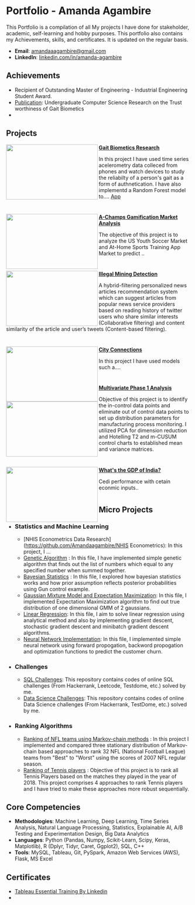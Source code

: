 # Portfolio - Amanda Agambire
This Portfolio is a compilation of all My projects I have done for stakeholder, academic, self-learning and hobby purposes. This portfolio also contains my Achievements, skills, and certificates. It is updated on the regular basis.

- **Email**: [amandaaagambire@gmail.com](amandaaagambire@gmail.com)
- **LinkedIn**: [linkedin.com/in/amanda-agambire](www.linkedin.com/in/amanda-agambire)

## Achievements
- Recipient of Outstanding Master of Engineering - Industrial Engineering Student Award.
- [Publication](https://studyinternational.com/news/bucknell-university-pioneering-undergraduate-research-and-interdisciplinary-learning/): Undergraduate Computer Science Research on the Trust worthiness of Gait Biometics
- 

## Projects

<img align="left" width="250" height="150" src="https://github.com/Amandaagambire/Project-Portfolio/images/gait.jpg"> **[Gait Biometics Research](https://github.com/Amandaagambire/gaitguard)**

In this project I have used time series acelerometry data colleced from phones and watch devices  to study the reliabilty of a person's gait as a form of authnetication. I have also implementd a Random Forest model to.... [App](https://churn-prediction-app.herokuapp.com/)  

#

<img align="left" width="250" height="150" src="https://github.com/Amandaagambire/Project-Portfolio/images/A-champs.jpg"> **[A-Champs Gamification Market  Analysis](https://github.com/Amandaagambire/A-Champs-Gamification )**

The objective of this project is to analyze the US Youth Soccer Market and At-Home Sports Training App Market to predict ..

#

<img align="left" width="250" height="150" src="https://github.com/Amandaagambire/Project-Portfolio/images/galamsey.jpg"> **[Illegal Mining Detection](https://github.com/Amandaagambire/Illegal-Mining-Detection-Galamsey-Watch)**
 
A hybrid-filtering personalized news articles recommendation system which can suggest articles from popular news service providers based on reading history of twitter users who share similar interests (Collaborative filtering) and content similarity of the article and user’s tweets (Content-based filtering).

#

<img align="left" width="250" height="150" src="https://github.com/Amandaagambire/Project-Portfolio/images/city connections.jpeg"> **[City Connections](https://github.com/Amandaagambire/cityconnections)**

In this project I have used models such a....

#


<img align="left" width="250" height="150" src="https://github.com/archd3sai/Portfolio/blob/master/Images/phase1.jpg"> **[Multivariate Phase 1 Analysis](https://github.com/archd3sai/Multivariate-Phase-1-Analysis)** 

Objective of this project is to identify the in-control data points and eliminate out of control data points to set up distribution parameters for manufacturing process monitoring. I utilized PCA for dimension reduction and Hotelling T2 and m-CUSUM control charts to established mean and variance matrices.

#

<img align="left" width="250" height="150" src="https://github.com/archd3sai/Portfolio/blob/master/Images/gdp.jpg"> **[What's the GDP of India?](https://github.com/archd3sai/Predicting-GDP-of-India)**

Cedi performance with cetain econmic inputs..

#



## Micro Projects
- ### Statistics and Machine Learning
    - [NHIS Econometrics Data Research](https://github.com/Amandaagambire/NHIS Econometrics): In this project, I ...
    - [Genetic Algorithm](https://github.com/archd3sai/Statistical-Methods/blob/master/genetic-algorithm.ipynb) : In this file, I have implemented simple genetic algorithm that finds out the list of numbers which equal to any specified number when summed together.
    - [Bayesian Statistics](https://github.com/archd3sai/Statistical-Methods/blob/master/Bayesian%20Statistics.ipynb) : In this file, I explored how bayesian statistics works and how prior assumption reflects posterior probabilities using Gun control example. 
    - [Gaussian Mixture Model and Expectation Maximization](https://github.com/archd3sai/Statistical-Methods/blob/master/GMM-EM.ipynb): In this file, I implemented Expectation Maximization algorithm to find out true distribution of one dimensional GMM of 2 gaussians.
    - [Linear Regression](https://github.com/archd3sai/Statistical-Methods/blob/master/Linear%20Regression.ipynb): In this file, I aim to solve linear regression using analytical method and also by implementing gradient descent, stochastic gradient descent and minibatch gradient descent algorithms. 
    - [Neural Network Implementation](https://github.com/archd3sai/Statistical-Methods/blob/master/NN%20Implementation.ipynb): In this file, I implemented simple neural network using forward propogation, backword propogation and optimization functions to predict the customer churn.
 
- ### Challenges
    - [SQL Challenges](https://github.com/archd3sai/SQL): This repository contains codes of online SQL challenges (From Hackerrank, Leetcode, Testdome, etc.) solved by me.
    - [Data Science Challenges](https://github.com/archd3sai/DS-Challenges): This repository contains codes of online Data Science challenges (From Hackerrank, TestDome, etc.) solved by me.
    
- ### Ranking Algorithms
    - [Ranking of NFL teams using Markov-chain methods](https://github.com/archd3sai/Ranking-of-NFL-Teams-using-Markov-method/blob/master/Ranking%20of%20NFL%20teams%20Report.pdf) : In this project I implemented and compared three stationary distribution of Markov-chain based approaches to rank 32 NFL (National Football League) teams from "Best" to "Worst" using the scores of 2007 NFL regular season.
    - [Ranking of Tennis players](https://github.com/archd3sai/Tennis-Players-Ranking/blob/master/TennisRanking.ipynb) : Objective of this project is to rank all Tennis Players based on the matches they played in the year of 2018. This project comprises 4 approaches to rank Tennis players and I have tried to make these approaches more robust sequentially.
 
## Core Competencies

- **Methodologies**: Machine Learning, Deep Learning, Time Series Analysis, Natural Language Processing, Statistics, Explainable AI, A/B Testing and Experimentation Design, Big Data Analytics
- **Languages**: Python (Pandas, Numpy, Scikit-Learn, Scipy, Keras, Matplotlib), R (Dplyr, Tidyr, Caret, Ggplot2), SQL, C++
- **Tools**: MySQL, Tableau, Git, PySpark, Amazon Web Services (AWS), Flask, MS Excel

## Certificates

- [Tableau Essential Training By Linkedin](https://github.com/archd3sai/Portfolio/blob/master/Certificates/CertificateOfCompletion_Tableau%20Essential%20Training%202020.1.pdf)
- 
